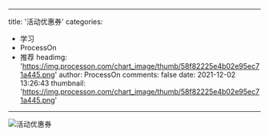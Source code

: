 
---
title: '活动优惠券'
categories: 
 - 学习
 - ProcessOn
 - 推荐
headimg: 'https://img.processon.com/chart_image/thumb/58f82225e4b02e95ec71a445.png'
author: ProcessOn
comments: false
date: 2021-12-02 13:26:43
thumbnail: 'https://img.processon.com/chart_image/thumb/58f82225e4b02e95ec71a445.png'
---

<div>   
<img class="thumb" alt="活动优惠券" src="https://img.processon.com/chart_image/thumb/58f82225e4b02e95ec71a445.png" referrerpolicy="no-referrer">
<p></p>  
</div>
            